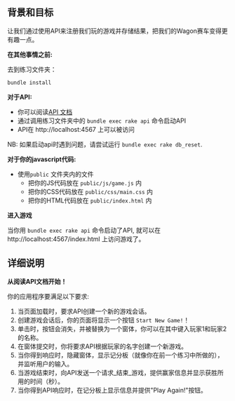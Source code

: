 ## 背景和目标

让我们通过使用API来注册我们玩的游戏并存储结果，把我们的Wagon赛车变得更有趣一点。

**在其他事情之前:**

去到练习文件夹：

```bash
bundle install
```

**对于API:**

* 你可以阅读[API 文档](https://github.com/lewagon/fullstack-challenges/blob/master/04-Front-End/07-JavaScript-Plugins/Optional-01-AJAX-wagon-race/API.md)
* 通过调用练习文件夹中的 `bundle exec rake api` 命令启动API
* API在 http://localhost:4567 上可以被访问

NB: 如果启动api时遇到问题，请尝试运行 `bundle exec rake db_reset`.

**对于你的javascript代码:**

* 使用`public` 文件夹内的文件
  * 把你的JS代码放在 `public/js/game.js` 内
  * 把你的CSS代码放在 `public/css/main.css` 内
  * 把你的HTML代码放在 `public/index.html` 内

**进入游戏**

当你用 `bundle exec rake api` 命令启动了API, 就可以在 http://localhost:4567/index.html 上访问游戏了。

## 详细说明

**从阅读API文档开始！**

你的应用程序要满足以下要求:

1. 当页面加载时，要求API创建一个新的游戏会话。
2. 创建游戏会话后，你的页面将显示一个按钮 `Start New Game!`！
3. 单击时，按钮会消失，并被替换为一个窗体，你可以在其中键入玩家1和玩家2的名称。
4. 在窗体提交时，你将要求API根据玩家的名字创建一个新游戏。
5. 当你得到响应时，隐藏窗体，显示记分板（就像你在前一个练习中所做的），并监听用户的输入。
6. 当游戏结束时，向API发送一个请求_结束_游戏，提供赢家信息并显示获胜所用的时间（秒）。
7. 当你得到API响应时，在记分板上显示信息并提供"Play Again!"按钮。
